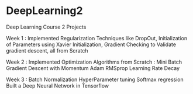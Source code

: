 # DeepLearning2
Deep Learning Course 2 Projects

Week 1 :
Implemented Regularization Techniques like DropOut,
Initialization of Parameters using Xavier Initialization,
Gradient Checking to Validate gradient descent, all from Scratch 

Week 2 :
Implemented Optimization Algorithms from Scratch :
Mini Batch Gradient Descent with Momentum
Adam
RMSprop
Learning Rate Decay

Week 3 :
Batch Normalization
HyperParameter tuning
Softmax regression
Built a Deep Neural Network in Tensorflow

